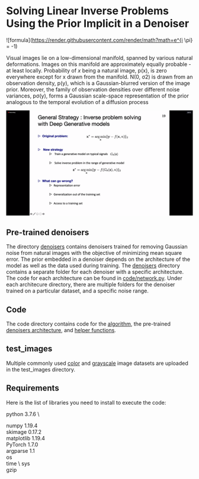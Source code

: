 # Solving Linear Inverse Problems Using the Prior Implicit in a Denoiser
![formula](https://render.githubusercontent.com/render/math?math=e^{i \pi} = -1)

Visual images lie on a low-dimensional manifold, spanned by various natural deformations. Images on this manifold are approximately equally probable - at least locally. Probability of $x$ being a natural image, p(x), is zero everywhere except for x drawn from the manifold.
N(0, σ2) is drawn from an observation density, p(y), which is a Gaussian-blurred version of the image prior.
Moreover, the family of observation densities over different noise variances, pσ(y), forms a Gaussian scale-space representation of the prior analogous to the temporal evolution of a diffusion process

![alt text](test.png?raw=true)


## Pre-trained denoisers
The directory [denoisers](denoisers) contains denoisers trained for removing Gaussian noise from natural images with the objective of minimizing mean square error. The prior embedded in a denoiser depends on the architecture of the model as well as the data used during training. The [denoisers](denoisers)  directory contains a separate folder for each denoiser with a specific architecture. The code for each architecture can be found in [code/network.py](code/network.py). Under each architecure directory, there are multiple folders for the denoiser trained on a particular dataset, and a specific noise range. 

## Code
The code directory contains code for the [algorithm](code/algorithm_inv_prob.py), the pre-trained [denoisers architecture](code/network.py), and [helper functions](code/Utils_inverse_prob.py). 

## test_images
Multiple commonly used [color](test_images/color) and [grayscale](test_images/grayscale) image datasets are uploaded in the test_images directory.

## Requirements 
Here is the list of libraries you need to install to execute the code: 

python  3.7.6 \

numpy 1.19.4 \
skimage 0.17.2 \
matplotlib 1.19.4 \
PyTorch 1.7.0 \
argparse 1.1 \
os \
time \ 
sys \
gzip 
